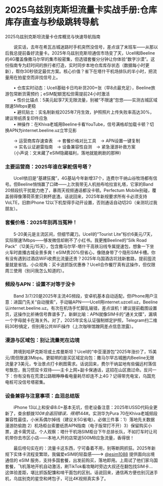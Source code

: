 # 2025乌兹别克斯坦流量卡实战手册:仓库库存直查与秒级跳转导航

2025乌兹别克斯坦流量卡仓库概览与快速导航指南

　　说实话，去年在希瓦古城迷路时手机突然没信号，差点误了末班车——从那以后我总提前备好流量卡。2025年乌兹别克斯坦通信市场变了天，Ucell和Beeline的4G覆盖像撒马尔罕的集市般密集，但选错套餐分分钟让你体验“数字沙漠”。这份指南专为赶时间的旅行者打造，实时同步本地仓库库存状态（数据每小时更新），帮你30秒锁定最优方案。核心价值？省下在塔什干机场排队的半小时，把流量用在拍星空而非找信号上。

　　• 仓库实时动态：Ucell基础卡日均补货200+张（早8点最充足），Beeline旅游包常断货需预约；eSIM配额宽松但需提前24小时激活  
　　• 性价比锚点：5美元起享7天无限流量，别被“不限速”忽悠——实测古城区域限速5Mbps更稳  
　　• 避坑贴士：实名制新规2025年7月生效，护照照片上传失败率高达30%，建议带纸质复印件应急  
　　• 神操作：在Khiva老城用Beeline卡看YouTube，信号满格却加载卡顿？切换APN为internet.beeline.uz立竿见影  

　　→ 运营商库存速查表　→ 套餐价格对比工具　→ APN设置一键复制  
　　→ 实名认证避雷指南　→ 设备兼容性自测　→ 紧急漫游补救方案  
　　（小声说：文末藏了eSIM隐藏福利，落地就能刷剧的那种）

### 主要运营商：2025年谁在掌舵信号塔？
　　Ucell依旧是“基建狂魔”，4G基站今年新增37个，连费尔干纳山谷牧场都有信号。但Beeline悄悄赢了口碑——上次我带无人机拍布哈拉宣礼塔，它家的Band 20频段抗干扰能力绝了，暴雨天视频通话都没卡顿。Perfectum Mobile别碰，覆盖弱得像薄荷茶里只剩杯底渣。话说回来，2025年新规要求所有卡必须支持VoLTE，旧款iPhone 12以下机型得手动开设置，否则通话自动切2G（亲测坑过我朋友）。

### 套餐价格：2025年别再当冤种！
　　5-20美元是主流区间，但细节藏刀。Ucell的“Tourist Lite”标价6美元/7天，实际限速1Mbps——够发微信却刷不了小红书。我更推Beeline的“Silk Road Pack”（12美元/15天），包含撒马尔罕-塔什干高铁沿线专属提速包，想象一下坐火车时直播古城全景多爽！eSIM贵20%但省心，像随身带了个隐形SIM卡槽。你有没有遇到过酒店WiFi收费比流量还贵？2025年乌国酒店坑钱新套路，提前囤流量就是省钱。小众视角：买卡送抓饭优惠券？Ucell合作餐厅真有这操作，但仅限周三使用（别问我怎么知道的）。

### 频段与APN：设置不对等于没卡
　　Band 3/7/20是2025年主流4G频段，安卓机基本自动适配，但iPhone用户注意：进国门先关“自动搜索”，手动输APN——Ucell用internet.uzcell.uz，Beeline认internet.beeline.uz。有次在机场手忙脚乱输错，差点误机！建议提前截图设置页，这操作比祈祷信号靠谱多了。新鲜比喻：APN就像SIM卡的“通关文牒”，漏填一个字母就卡在海关外。对了，2025年实名认证强制绑定护照，Telegram扫二维码30秒搞定，但别用公共WiFi操作（上次咖啡馆蹭网差点信息泄露）。

### 漫游与区域包：别让流量死在边境
　　跨境到哈萨克斯坦或土库曼斯坦？Ucell的“中亚漫游包”2025年涨价了，15美元/周但限速3Mbps。更聪明的是买区域定向包：撒马尔罕古城圈内Beeline无限流量才3美元，专治景点打卡刷图需求。话说回来，费尔干纳盆地有些偏远村落信号飘忽，我习惯双卡双待——主卡上网+副卡保通话，这招在山区救过命。反问一下：你有没有在荒漠公路眼睁睁看电量耗尽却连不上4G？记得带充电宝，乌国充电桩可没信号塔密集。

### 设备兼容与注意事项：血泪总结版
　　iPhone 13以上和安卓8.0+基本无坑，但老设备注意：2025年USSD代码全更新了，查余额拨*100#会返回错误，得用*144#。实测华为Pura 70在Khiva老城频段兼容性最佳，小米系偶尔掉线（建议关5G省电）。必做三件事：1）落地先关数据漫游防偷跑 2）机场柜台索要纸质APN指南（电子版常打不开）3）保留购买小票，退卡需凭证。个人观察：塔什干机场SIM柜台下午总排长队，不如打车时让司机带你去市区小店——本地人开的店常送500MB应急流量，香得很！

　　最后唠句实在的：流量卡这东西，宁可备着不用，别等断网抓狂。2025年新规下实体卡流程变繁琐，我偏爱eSIM的轻盈感——✈ [@esim1088](https://t.me/s/esim1088) 提供面向出境通信的 eSIM 服务，支持多国套餐，出发前购买，落地即用。上周试了他们家乌国套餐，飞机落地开机自动激活，刷TikTok看攻略时旁边大叔还在翻包找SIM卡... 这体验差距，堪比抓饭配馕和啃干面包的区别。话说回来，通信再方便也别沉迷手机，乌兹别克的星空和烤包子，可比4K视频真实多了。